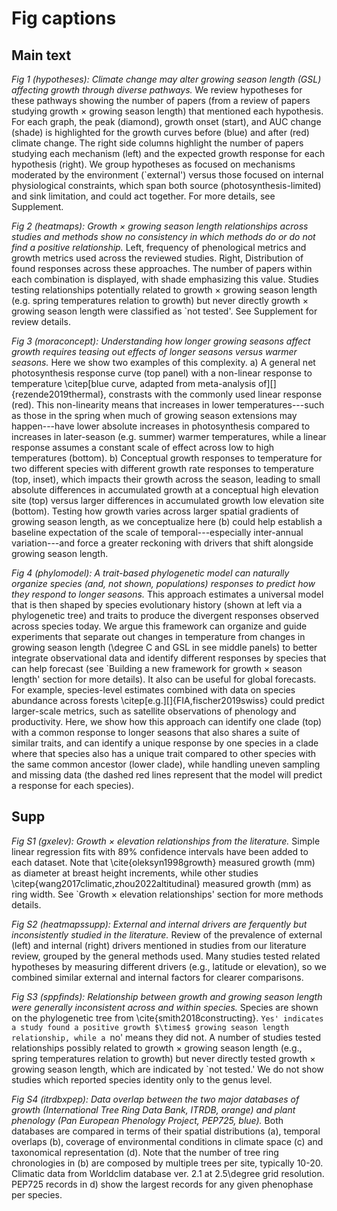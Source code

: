 # Fig captions

## Main text

*Fig 1 (hypotheses): Climate change may alter growing season length (GSL) affecting growth through diverse pathways.* We review hypotheses for these pathways showing the number of papers (from a review of papers studying growth $\times$ growing season length) that mentioned each hypothesis. For each graph, the peak (diamond), growth onset (start), and AUC change (shade) is highlighted for the growth curves before (blue) and after (red) climate change. The right side columns highlight the number of papers studying each mechanism (left) and the expected growth response for each hypothesis (right). We group hypotheses as focused on mechanisms moderated by the environment (`external') versus those focused on internal physiological constraints, which span both source (photosynthesis-limited) and sink limitation, and could act together. For more details, see Supplement.

*Fig 2 (heatmaps): Growth $\times$ growing season length relationships across studies and methods show no consistency in which methods do or do not find a positive relationship.* Left, frequency of phenological metrics and growth metrics used across the reviewed studies. Right, Distribution of found responses across these approaches. The number of papers within each combination is displayed, with shade emphasizing this value. Studies testing relationships potentially related to growth $\times$ growing season length (e.g. spring temperatures relation to growth) but never directly growth $\times$ growing season length were classified as `not tested'. See Supplement for review details. 

*Fig 3 (moraconcept): Understanding how longer growing seasons affect growth requires teasing out effects of longer seasons versus warmer seasons.* Here we show two examples of this complexity. a) A general net photosynthesis response curve (top panel) with a non-linear response to temperature \citep[blue curve, adapted from meta-analysis of][]{rezende2019thermal}, constrasts with the commonly used linear response (red). This non-linearity means that increases in lower temperatures---such as those in the spring when much of growing season extensions may happen---have lower absolute increases in photosynthesis compared to increases in later-season (e.g. summer) warmer temperatures, while a linear response assumes a constant scale of effect across low to high temperatures (bottom). b) Conceptual growth responses to temperature for two different species with different growth rate responses to temperature (top, inset), which impacts their growth across the season, leading to small absolute differences in accumulated growth at a conceptual high elevation site (top) versus larger differences in accumulated growth low elevation site (bottom). Testing how growth varies across larger spatial gradients of growing season length, as we conceptualize here (b) could help establish a baseline expectation of the scale of temporal---especially inter-annual variation---and force a greater reckoning with drivers that shift alongside growing season length. 

*Fig 4 (phylomodel): A trait-based phylogenetic model can naturally organize species (and, not shown, populations) responses to predict how they respond to longer seasons.* This approach estimates a universal model that is then shaped by species evolutionary history (shown at left via a phylogenetic tree) and traits to produce the divergent responses observed across species today. We argue this framework can organize and guide experiments that separate out changes in temperature from changes in growing season length (\degree C and GSL in see middle panels) to better integrate observational data and identify different responses by species that can help forecast (see `Building a new framework for growth $\times$ season length' section for more details). It also can be useful for global forecasts. For example, species-level estimates combined with data on species abundance across forests \citep[e.g.][]{FIA,fischer2019swiss} could predict larger-scale metrics, such as satellite observations of phenology and productivity. Here, we show how this approach can identify one clade (top) with a common response to longer seasons that also shares a suite of similar traits, and can identify a unique response by one species in a clade where that species also has a unique trait compared to other species with the same common ancestor (lower clade), while handling uneven sampling and missing data (the dashed red lines represent that the model will predict a response for each species).


## Supp

*Fig S1 (gxelev): Growth $\times$ elevation relationships from the literature.* Simple linear regression fits with 89\% confidence intervals have been added to each dataset. Note that \cite{oleksyn1998growth} measured growth (mm) as diameter at breast height increments, while other studies \citep{wang2017climatic,zhou2022altitudinal} measured growth (mm) as ring width. See `Growth $\times$ elevation relationships' section for more methods details.

*Fig S2 (heatmapssupp): External and internal drivers are ferquently but inconsistently studied in the literature.* Review of the prevalence of external (left) and internal (right) drivers mentioned in studies from our literature review, grouped by the general methods used. Many studies tested related hypotheses by measuring different drivers (e.g., latitude or elevation), so we combined similar external and internal factors for clearer comparisons.

*Fig S3 (sppfinds): Relationship between growth and growing season length were generally inconsistent across and within species.* Species are shown on the phylogenetic tree from \cite{smith2018constructing}. `Yes' indicates a study found a positive growth $\times$ growing season length relationship, while a `no' means they did not. A number of studies tested relationships possibly related to growth $\times$ growing season length (e.g., spring temperatures relation to growth) but never directly tested growth $\times$ growing season length, which are indicated by `not tested.' We do not show studies which reported species identity only to the genus level.

*Fig S4 (itrdbxpep): Data overlap between the two major databases of growth (International Tree Ring Data Bank, ITRDB, orange) and plant phenology (Pan European Phenology Project, PEP725, blue).* Both databases are compared in terms of their spatial distributions (a), temporal overlaps (b), coverage of environmental conditions in climate space (c) and taxonomical representation (d). Note that the number of tree ring chronologies in (b) are composed by multiple trees per site, typically 10-20. Climatic data from Worldclim database ver. 2.1 at 2.5\degree grid resolution. PEP725 records in d) show the largest records for any given phenophase per species.